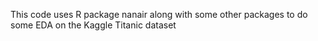 
This code uses R package nanair along with some other packages to do some EDA
on the Kaggle Titanic dataset
